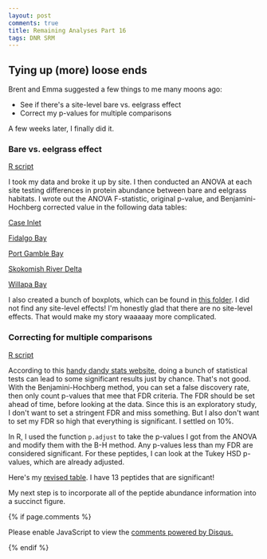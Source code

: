 ```yaml
---
layout: post
comments: true
title: Remaining Analyses Part 16
tags: DNR SRM
---
```


## Tying up (more) loose ends

Brent and Emma suggested a few things to me many moons ago:

- See if there's a site-level bare vs. eelgrass effect
- Correct my p-values for multiple comparisons

A few weeks later, I finally did it.

### Bare vs. eelgrass effect

[R script](https://github.com/RobertsLab/project-oyster-oa/blob/master/analyses/DNR_SRM_20170902/2017-10-10-Troubleshooting/2017-11-05-Integrated-Dataset/2018-02-15-Individual-Site-Eelgrass-Differences/2018-02-15-Individual-Site-Eelgrass-Differences.R)

I took my data and broke it up by site. I then conducted an ANOVA at each site testing differences in protein abundance between bare and eelgrass habitats. I wrote out the ANOVA F-statistic, original p-value, and Benjamini-Hochberg corrected value in the following data tables:

[Case Inlet](https://github.com/RobertsLab/project-oyster-oa/blob/master/analyses/DNR_SRM_20170902/2017-10-10-Troubleshooting/2017-11-05-Integrated-Dataset/2018-02-15-Individual-Site-Eelgrass-Differences/2018-02-15-OneWayANOVA-TukeyHSD-by-Habitat-CaseInlet-pValues.csv)

[Fidalgo Bay](https://github.com/RobertsLab/project-oyster-oa/blob/master/analyses/DNR_SRM_20170902/2017-10-10-Troubleshooting/2017-11-05-Integrated-Dataset/2018-02-15-Individual-Site-Eelgrass-Differences/2018-02-15-OneWayANOVA-TukeyHSD-by-Habitat-FidalgoBay-pValues.csv)

[Port Gamble Bay](https://github.com/RobertsLab/project-oyster-oa/blob/master/analyses/DNR_SRM_20170902/2017-10-10-Troubleshooting/2017-11-05-Integrated-Dataset/2018-02-15-Individual-Site-Eelgrass-Differences/2018-02-15-OneWayANOVA-TukeyHSD-by-Habitat-PortGamble-pValues.csv)

[Skokomish River Delta](https://github.com/RobertsLab/project-oyster-oa/blob/master/analyses/DNR_SRM_20170902/2017-10-10-Troubleshooting/2017-11-05-Integrated-Dataset/2018-02-15-Individual-Site-Eelgrass-Differences/2018-02-15-OneWayANOVA-TukeyHSD-by-Habitat-SkokomishRiver-pValues.csv)

[Willapa Bay](https://github.com/RobertsLab/project-oyster-oa/blob/master/analyses/DNR_SRM_20170902/2017-10-10-Troubleshooting/2017-11-05-Integrated-Dataset/2018-02-15-Individual-Site-Eelgrass-Differences/2018-02-15-OneWayANOVA-TukeyHSD-by-Habitat-WillapaBay-pValues.csv)

I also created a bunch of boxplots, which can be found in [this folder](https://github.com/RobertsLab/project-oyster-oa/tree/master/analyses/DNR_SRM_20170902/2017-10-10-Troubleshooting/2017-11-05-Integrated-Dataset/2018-02-15-Individual-Site-Eelgrass-Differences). I did not find any site-level effects! I'm honestly glad that there are no site-level effects. That would make my story waaaaay more complicated.

### Correcting for multiple comparisons

[R script](https://github.com/RobertsLab/project-oyster-oa/blob/master/analyses/DNR_SRM_20170902/2017-10-10-Troubleshooting/2017-11-05-Integrated-Dataset/2017-11-06-Boxplots/2017-11-06-Protein-Area-Boxplots-after-Integration.R)

According to this [handy dandy stats website](http://www.biostathandbook.com/multiplecomparisons.html), doing a bunch of statistical tests can lead to some significant results just by chance. That's not good. With the Benjamini-Hochberg method, you can set a false discovery rate, then only count p-values that mee that FDR criteria. The FDR should be set ahead of time, before looking at the data. Since this is an exploratory study, I don't want to set a stringent FDR and miss something. But I also don't want to set my FDR so high that everything is significant. I settled on 10%.

In R, I used the function `p.adjust` to take the p-values I got from the ANOVA and modify them with the B-H method. Any p-values less than my FDR are considered significant. For these peptides, I can look at the Tukey HSD p-values, which are already adjusted.

Here's my [revised table](https://github.com/RobertsLab/project-oyster-oa/blob/master/analyses/DNR_SRM_20170902/2017-10-10-Troubleshooting/2017-11-05-Integrated-Dataset/2017-11-06-Boxplots/2017-11-06-OneWayANOVA-TukeyHSD-by-Site-pValues.csv). I have 13 peptides that are significant!

My next step is to incorporate all of the peptide abundance information into a succinct figure.

{% if page.comments %}

<div id="disqus_thread"></div>
<script>

/**
*  RECOMMENDED CONFIGURATION VARIABLES: EDIT AND UNCOMMENT THE SECTION BELOW TO INSERT DYNAMIC VALUES FROM YOUR PLATFORM OR CMS.
*  LEARN WHY DEFINING THESE VARIABLES IS IMPORTANT: https://disqus.com/admin/universalcode/#configuration-variables*/
/*
var disqus_config = function () {
this.page.url = PAGE_URL;  // Replace PAGE_URL with your page's canonical URL variable
this.page.identifier = PAGE_IDENTIFIER; // Replace PAGE_IDENTIFIER with your page's unique identifier variable
};
*/
(function() { // DON'T EDIT BELOW THIS LINE
var d = document, s = d.createElement('script');
s.src = 'https://the-responsible-grad-student.disqus.com/embed.js';
s.setAttribute('data-timestamp', +new Date());
(d.head || d.body).appendChild(s);
})();
</script>
<noscript>Please enable JavaScript to view the <a href="https://disqus.com/?ref_noscript">comments powered by Disqus.</a></noscript>

{% endif %}

<script id="dsq-count-scr" src="//the-responsible-grad-student.disqus.com/count.js" async></script>
